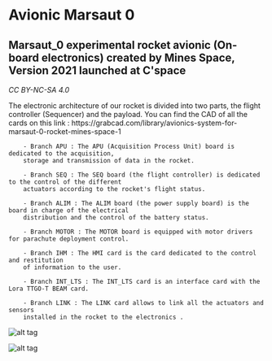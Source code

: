 <h1>Avionic Marsaut 0</h1>
        
<h2>Marsaut_0 experimental rocket avionic (On-board electronics) created by Mines Space, Version 2021 launched at C'space</h2>

*CC BY-NC-SA 4.0*

<p>The electronic architecture of our rocket is divided into two parts, the flight controller (Sequencer) and the payload.
You can find the CAD of all the cards on this link : https://grabcad.com/library/avionics-system-for-marsaut-0-rocket-mines-space-1 </p>
        
        - Branch APU : The APU (Acquisition Process Unit) board is dedicated to the acquisition, 
        storage and transmission of data in the rocket.

        - Branch SEQ : The SEQ board (the flight controller) is dedicated to the control of the different 
        actuators according to the rocket's flight status.

        - Branch ALIM : The ALIM board (the power supply board) is the board in charge of the electrical 
        distribution and the control of the battery status.

        - Branch MOTOR : The MOTOR board is equipped with motor drivers for parachute deployment control.

        - Branch IHM : The HMI card is the card dedicated to the control and restitution 
        of information to the user.

        - Branch INT_LTS : The INT_LTS card is an interface card with the Lora TTGO-T BEAM card.

        - Branch LINK : The LINK card allows to link all the actuators and sensors 
        installed in the rocket to the electronics .
        
![alt tag](https://github.com/axpaul/Avionic_Marsaut0/blob/3b93ca48c7310d51b4f38008a7691d3c2e0785c7/Pictures/1.png)

![alt tag](https://github.com/axpaul/Avionic-Marsaut0/blob/main/Pictures/Cc-by-nc-sa_icon.svg.png)
